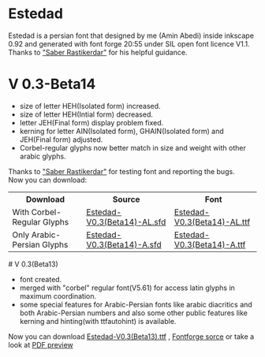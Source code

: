 # Estedad
Estedad is a persian font that designed by me (Amin Abedi) inside inkscape 0.92 and generated with font forge 20:55 under SIL open font licence V1.1.
Thanks to <a href="https://github.com/rastikerdar">"Saber Rastikerdar"</a> for his helpful guidance.
# V 0.3-Beta14
<ul>
<li>size of letter HEH(Isolated form) increased.</li>
<li>size of letter HEH(Intial form) decreased.</li>
<li>letter JEH(Final form) display problem fixed.</li>
<li>kerning for letter AIN(Isolated form), GHAIN(Isolated form) and JEH(Final form) adjusted.</li>
<li>Corbel-regular glyphs now better match in size and weight with other arabic glyphs.</li>
</ul>
Thanks to <a href="https://github.com/rastikerdar">"Saber Rastikerdar"</a> for testing font and reporting the bugs.
<br />Now you can download:
<table>
 <tr>
    <th>Download</th>
    <th>Source</th>
    <th>Font</th>
    </tr>
  <tr>
    <td>With Corbel-Regular Glyphs</td>
    <td><a href="https://github.com/aminabedi68/Estedad/blob/master/V%200.3-Beta14/With%20Corbel-Regular%20Glyphs/Source/Estedad-V0.3(Beta14)%20-AL.sfd">Estedad-V0.3(Beta14)-AL.sfd</a></td>
    <td><a href="https://github.com/aminabedi68/Estedad/blob/master/V%200.3-Beta14/With%20Corbel-Regular%20Glyphs/Font/Estedad-V0.3(Beta14)%20-AL.ttf">Estedad-V0.3(Beta14)-AL.ttf</a></td>
</tr>
<tr>
    <td>Only Arabic-Persian Glyphs</td>
    <td><a href="https://github.com/aminabedi68/Estedad/blob/master/V%200.3-Beta14/Only%20Arabic-Persian%20Glyphs/Source/Estedad-V0.3(Beta14)%20-A.sfd">Estedad-V0.3(Beta14)-A.sfd</a></td>
    <td><a href="https://github.com/aminabedi68/Estedad/blob/master/V%200.3-Beta14/Only%20Arabic-Persian%20Glyphs/Font/Estedad-V0.3(Beta14)%20-A.ttf">Estedad-V0.3(Beta14)-A.ttf</a></td>
</tr>
</table>
# V 0.3(Beta13)
<ul>
<li>font created.</li>
<li>merged with "corbel" regular font(V5.61) for access latin glyphs in maximum coordination.</li>
<li>some special features for Arabic-Persian fonts like arabic diacritics and both Arabic-Persian numbers and also some other public features like kerning and hinting(with ttfautohint) is available.</li>
</ul>
Now you can download <a href="https://github.com/aminabedi68/Estedad/blob/master/V%200.3-Beta13/Font/Estedad-V0.3(Beta13).ttf">Estedad-V0.3(Beta13).ttf</a> , <a href="https://github.com/aminabedi68/Estedad/blob/master/V%200.3-Beta13/Source/Estedad-V0.3(Beta13).sfd">Fontforge sorce</a> or take a look at <a href="https://github.com/aminabedi68/Estedad/blob/master/V%200.3-Beta13/Preview.pdf">PDF preview</a>




